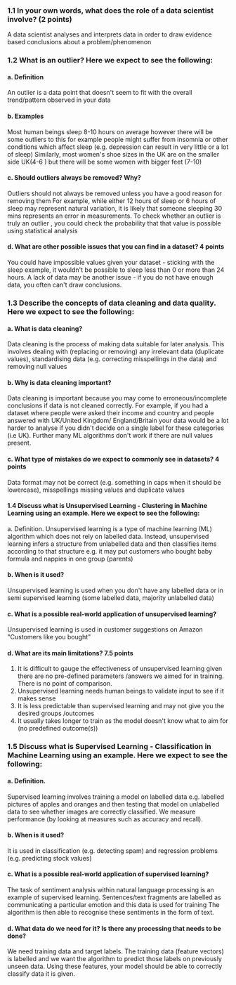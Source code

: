 ### 1.1 In your own words, what does the role of a data scientist involve? (2 points)
A data scientist analyses and interprets data in order to draw evidence based conclusions about a problem/phenomenon

### 1.2 What is an outlier? Here we expect to see the following:
#### a. Definition
An outlier is a data point that doesn't seem to fit with the overall trend/pattern observed in your data
#### b. Examples
Most human beings sleep 8-10 hours on average however there will be some outliers to this for example people might suffer from insomnia
or other conditions which affect sleep (e.g. depression can result in very little or a lot of sleep)
Similarly, most women's shoe sizes in the UK are on the smaller side UK(4-6 ) but there will be some women with 
bigger feet (7-10)
#### c. Should outliers always be removed? Why?
Outliers should not always be removed unless you have a good reason for removing them
For example, while either 12 hours of sleep or 6 hours of sleep may represent natural variation, it is likely 
that someone sleeping 30 mins represents an error in measurements. 
To check whether an outlier is truly an outlier , you could check the probability that 
that value is  possible using statistical analysis  
#### d. What are other possible issues that you can find in a dataset? 4 points
You could have impossible values given your dataset - sticking with the sleep example, it wouldn't be possible to sleep less
than 0 or more than 24 hours. A lack of data may be another issue - if you do not have enough data, you often can't draw conclusions. 

### 1.3 Describe the concepts of data cleaning and data quality. Here we expect to see the following:
#### a. What is data cleaning?
Data cleaning is the process of making data suitable for later analysis. This involves dealing with (replacing or removing) any 
irrelevant data (duplicate values), standardising data (e.g. correcting misspellings in the data) and removing null values
#### b. Why is data cleaning important?
Data cleaning is important because you may come to erroneous/incomplete conclusions if data is not cleaned correctly. 
For example, if you had a dataset where people were asked their income and country and people answered with UK/United Kingdom/
England/Britain your data would be a lot harder to analyse if you didn't decide on a single label for these categories (i.e UK).
Further many ML algorithms don't work if there are null values present.
#### c. What type of mistakes do we expect to commonly see in datasets? 4 points
Data format may not be correct (e.g. something in caps when it should be lowercase), misspellings
missing values and duplicate values
#### 1.4 Discuss what is Unsupervised Learning - Clustering in Machine Learning using an example. Here we expect to see the following:
a. Definition.
Unsupervised learning is a type of machine learning (ML) algorithm 
which does not rely on labelled data. Instead, unsupervised learning infers a structure from
unlabelled data and then classifies items according to that structure e.g. it may put customers who bought baby formula and
nappies in one group (parents)
#### b. When is it used?
Unsupervised learning is used when you don't have any labelled data or in semi supervised learning (some labelled data, majority unlabelled data)
#### c. What is a possible real-world application of unsupervised learning?
Unsupervised learning is used in customer suggestions on Amazon "Customers like you bought"
#### d. What are its main limitations? 7.5 points
1. It is difficult to gauge the  effectiveness of unsupervised learning given there are no pre-defined parameters /answers we aimed for in training.
There is no point of comparison.
2. Unsupervised learning needs human beings to validate input to see if it makes sense
3. It is less predictable than supervised learning and may not give you the desired groups
/outcomes
4. It usually takes longer to train as the model doesn't know what to aim for (no predefined outcome(s))
### 1.5 Discuss what is Supervised Learning - Classification in Machine Learning using an example. Here we expect to see the following:
#### a. Definition.
Supervised learning involves training a model on labelled data e.g. labelled pictures of apples and oranges
and then testing that model on unlabelled data to see whether images are correctly classified. We measure performance (by looking at measures such as accuracy and recall).
#### b. When is it used?
It is used in classification (e.g. detecting spam) and regression problems (e.g. predicting stock values)

#### c. What is a possible real-world application of supervised learning?
The task of sentiment analysis within natural language processing is an example of supervised learning. 
Sentences/text fragments are labelled as communicating a particular emotion and this data is used for training
The algorithm is then able to recognise these sentiments in the form of text. 

#### d. What data do we need for it? Is there any processing that needs to be done?
We need training data and target labels. The training data (feature vectors) is labelled and we want the algorithm to 
predict those labels on previously unseen data. Using these features, your model should be able to correctly 
classify data it is given. 